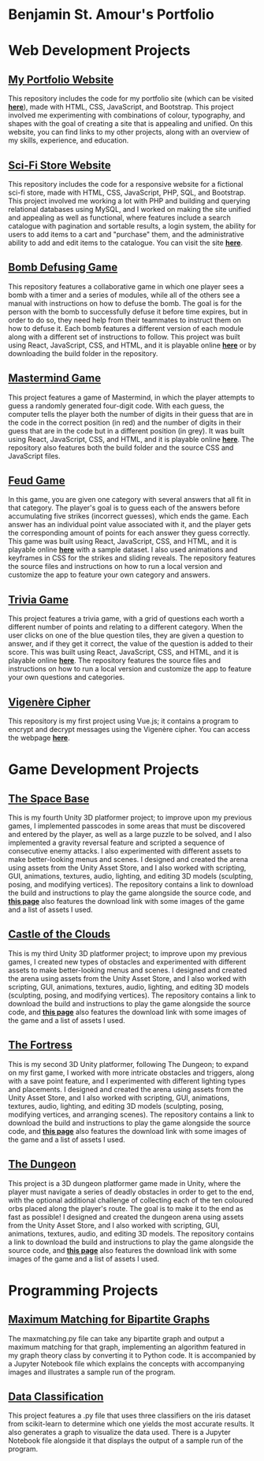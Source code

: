 Benjamin St. Amour's Portfolio
==============================

Web Development Projects
========================

[My Portfolio Website](https://github.com/benstamour/portfolio-website)
-----------------------------------------------------------------------

This repository includes the code for my portfolio site (which can be visited **[here](https://bensta.epizy.com)**), made with HTML, CSS, JavaScript, and Bootstrap. This project involved me experimenting with combinations of colour, typography, and shapes with the goal of creating a site that is appealing and unified. On this website, you can find links to my other projects, along with an overview of my skills, experience, and education.

[Sci-Fi Store Website](https://github.com/benstamour/starsprinter)
------------------------------------------------------------------

This repository includes the code for a responsive website for a fictional sci-fi store, made with HTML, CSS, JavaScript, PHP, SQL, and Bootstrap. This project involved me working a lot with PHP and building and querying relational databases using MySQL, and I worked on making the site unified and appealing as well as functional, where features include a search catalogue with pagination and sortable results, a login system, the ability for users to add items to a cart and "purchase" them, and the administrative ability to add and edit items to the catalogue. You can visit the site **[here](https://bensta.epizy.com/starsprinter)**.

[Bomb Defusing Game](https://github.com/benstamour/cyberbomb)
-------------------------------------------------------------

This repository features a collaborative game in which one player sees a bomb with a timer and a series of modules, while all of the others see a manual with instructions on how to defuse the bomb. The goal is for the person with the bomb to successfully defuse it before time expires, but in order to do so, they need help from their teammates to instruct them on how to defuse it. Each bomb features a different version of each module along with a different set of instructions to follow. This project was built using React, JavaScript, CSS, and HTML, and it is playable online **[here](https://bensta.epizy.com/cyberbomb)** or by downloading the build folder in the repository.

[Mastermind Game](https://github.com/benstamour/mastermind)
-----------------------------------------------------------

This project features a game of Mastermind, in which the player attempts to guess a randomly generated four-digit code. With each guess, the computer tells the player both the number of digits in their guess that are in the code in the correct position (in red) and the number of digits in their guess that are in the code but in a different position (in grey). It was built using React, JavaScript, CSS, and HTML, and it is playable online **[here](https://bensta.epizy.com/mastermind)**. The repository also features both the build folder and the source CSS and JavaScript files.

[Feud Game](https://github.com/benstamour/feud)
-----------------------------------------------

In this game, you are given one category with several answers that all fit in that category. The player's goal is to guess each of the answers before accumulating five strikes (incorrect guesses), which ends the game. Each answer has an individual point value associated with it, and the player gets the corresponding amount of points for each answer they guess correctly. This game was built using React, JavaScript, CSS, and HTML, and it is playable online **[here](https://bensta.epizy.com/feud)** with a sample dataset. I also used animations and keyframes in CSS for the strikes and sliding reveals. The repository features the source files and instructions on how to run a local version and customize the app to feature your own category and answers.

[Trivia Game](https://github.com/benstamour/trivia)
---------------------------------------------------

This project features a trivia game, with a grid of questions each worth a different number of points and relating to a different category. When the user clicks on one of the blue question tiles, they are given a question to answer, and if they get it correct, the value of the question is added to their score. This was built using React, JavaScript, CSS, and HTML, and it is playable online **[here](https://bensta.epizy.com/trivia)**. The repository features the source files and instructions on how to run a local version and customize the app to feature your own questions and categories.

[Vigenère Cipher](https://github.com/benstamour/vigenere)
---------------------------------------------------------

This repository is my first project using Vue.js; it contains a program to encrypt and decrypt messages using the Vigenère cipher. You can access the webpage **[here](https://bensta.epizy.com/vigenere)**.

Game Development Projects
=========================

[The Space Base](https://github.com/benstamour/spacebase)
---------------------------------------------------------

This is my fourth Unity 3D platformer project; to improve upon my previous games, I implemented passcodes in some areas that must be discovered and entered by the player, as well as a large puzzle to be solved, and I also implemented a gravity reversal feature and scripted a sequence of consecutive enemy attacks. I also experimented with different assets to make better-looking menus and scenes. I designed and created the arena using assets from the Unity Asset Store, and I also worked with scripting, GUI, animations, textures, audio, lighting, and editing 3D models (sculpting, posing, and modifying vertices). The repository contains a link to download the build and instructions to play the game alongside the source code, and **[this page](https://bensta.epizy.com/spacebase/)** also features the download link with some images of the game and a list of assets I used.

[Castle of the Clouds](https://github.com/benstamour/castle-of-the-clouds)
--------------------------------------------------------------------------

This is my third Unity 3D platformer project; to improve upon my previous games, I created new types of obstacles and experimented with different assets to make better-looking menus and scenes. I designed and created the arena using assets from the Unity Asset Store, and I also worked with scripting, GUI, animations, textures, audio, lighting, and editing 3D models (sculpting, posing, and modifying vertices). The repository contains a link to download the build and instructions to play the game alongside the source code, and **[this page](https://bensta.epizy.com/castle/)** also features the download link with some images of the game and a list of assets I used.

[The Fortress](https://github.com/benstamour/the-fortress)
----------------------------------------------------------

This is my second 3D Unity platformer, following The Dungeon; to expand on my first game, I worked with more intricate obstacles and triggers, along with a save point feature, and I experimented with different lighting types and placements. I designed and created the arena using assets from the Unity Asset Store, and I also worked with scripting, GUI, animations, textures, audio, lighting, and editing 3D models (sculpting, posing, modifying vertices, and arranging scenes). The repository contains a link to download the build and instructions to play the game alongside the source code, and **[this page](https://bensta.epizy.com/fortress/)** also features the download link with some images of the game and a list of assets I used.

[The Dungeon](https://github.com/benstamour/dungeon-game)
---------------------------------------------------------

This project is a 3D dungeon platformer game made in Unity, where the player must navigate a series of deadly obstacles in order to get to the end, with the optional additional challenge of collecting each of the ten coloured orbs placed along the player's route. The goal is to make it to the end as fast as possible! I designed and created the dungeon arena using assets from the Unity Asset Store, and I also worked with scripting, GUI, animations, textures, audio, and editing 3D models. The repository contains a link to download the build and instructions to play the game alongside the source code, and **[this page](https://bensta.epizy.com/dungeon/)** also features the download link with some images of the game and a list of assets I used.

Programming Projects
====================

[Maximum Matching for Bipartite Graphs](https://github.com/benstamour/maximum-matching)
---------------------------------------------------------------------------------------

The maxmatching.py file can take any bipartite graph and output a maximum matching for that graph, implementing an algorithm featured in my graph theory class by converting it to Python code. It is accompanied by a Jupyter Notebook file which explains the concepts with accompanying images and illustrates a sample run of the program.

[Data Classification](https://github.com/benstamour/machine-learning)
---------------------------------------------------------------------

This project features a .py file that uses three classifiers on the iris dataset from scikit-learn to determine which one yields the most accurate results. It also generates a graph to visualize the data used. There is a Jupyter Notebook file alongside it that displays the output of a sample run of the program.
